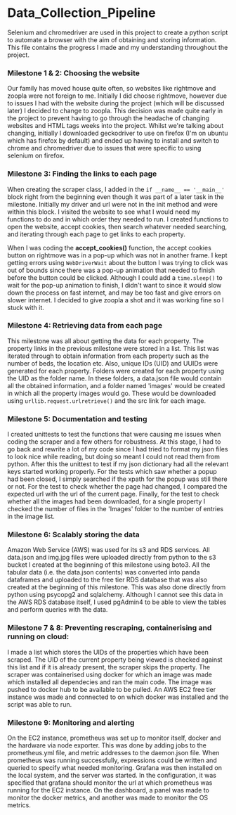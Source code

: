 # Data_Collection_Pipeline

Selenium and chromedriver are used in this project to create a python script to automate a browser with the aim of obtaining and storing information. This file contains the progress I made and my understanding throughout the project.

### Milestone 1 & 2: Choosing the website
Our family has moved house quite often, so websites like rightmove and zoopla were not foreign to me. Initially I did choose rightmove, however due to issues I had with the website during the project (which will be discussed later) I decided to change to zoopla. This decision was made quite early in the project to prevent having to go through the headache of changing websites and HTML tags weeks into the project. Whilst we're talking about changing, initially I downloaded geckodriver to use on firefox (I'm on ubuntu which has firefox by default) and ended up having to install and switch to chrome and chromedriver due to issues that were specific to using selenium on firefox.

### Milestone 3: Finding the links to each page
When creating the scraper class, I added in the `if __name__ == '__main__'` block right from the beginning even though it was part of a later task in the milestone. Initially my driver and url were not in the init method and were within this block. I visited the website to see what I would need my functions to do and in which order they needed to run. I created functions to open the website, accept cookies, then search whatever needed searching, and iterating through each page to get links to each property.

When I was coding the **accept_cookies()** function, the accept cookies button on rightmove was in a pop-up which was not in another frame. I kept getting errors using `WebDriverWait` about the button I was trying to click was out of bounds since there was a pop-up animation that needed to finish before the button could be clicked. Although I could add a `time.sleep()` to wait for the pop-up animation to finish, I didn't want to since it would slow down the process on fast internet, and may be too fast and give errors on slower internet. I decided to give zoopla a shot and it was working fine so I stuck with it.


### Milestone 4: Retrieving data from each page
This milestone was all about getting the data for each property. The property links in the previous milestone were stored in a list. This list was iterated through to obtain information from each property such as the number of beds, the location etc. Also, unique IDs (UID) and UUIDs were generated for each property. Folders were created for each property using the UID as the folder name. In these folders, a data.json file would contain all the obtained information, and a folder named 'images' would be created in which all the property images would go. These would be downloaded using `urllib.request.urlretrieve()` and the src link for each image.


### Milestone 5: Documentation and testing
I created unittests to test the functions that were causing me issues when coding the scraper and a few others for robustness. At this stage, I had to go back and rewrite a lot of my code since I had tried to format my json files to look nice while reading, but doing so meant I could not read them from python. After this the unittest to test if my json dictionary had all the relevant keys started working properly. For the tests which saw whether a popup had been closed, I simply searched if the xpath for the popup was still there or not. For the test to check whether the page had changed, I compared the expected url with the url of the current page. Finally, for the test to check whether all the images had been downloaded, for a single property I checked the number of files in the 'Images' folder to the number of entries in the image list.


### Milestone 6: Scalably storing the data
Amazon Web Service (AWS) was used for its s3 and RDS services. All data.json and img.jpg files were uploaded directly from python to the s3 bucket I created at the beginning of this milestone using boto3. All the tabular data (i.e. the data.json contents) was converted into panda dataframes and uploaded to the free tier RDS database that was also created at the beginning of this milestone. This was also done directly from python using psycopg2 and sqlalchemy. Although I cannot see this data in the AWS RDS database itself, I used pgAdmin4 to be able to view the tables and perform queries with the data.


### Milestone 7 & 8: Preventing rescraping, containerising and running on cloud:
I made a list which stores the UIDs of the properties which have been scraped. The UID of the current property being viewed is checked against this list and if it is already present, the scraper skips the property. The scraper was containerised using docker for which an image was made which installed all dependecies and ran the main code. The image was pushed to docker hub to be available to be pulled. An AWS EC2 free tier instance was made and connected to on which docker was installed and the script was able to run.


### Milestone 9: Monitoring and alerting
On the EC2 instance, prometheus was set up to monitor itself, docker and the hardware via node exporter. This was done by adding jobs to the prometheus.yml file, and metric addresses to the daemon.json file. When prometheus was running successfully, expressions could be written and queried to specify what needed monitoring. Grafana was then installed on the local system, and the server was started. In the configuration, it was specified that grafana should monitor the url at which prometheus was running for the EC2 instance. On the dashboard, a panel was made to monitor the docker metrics, and another was made to monitor the OS metrics.